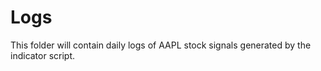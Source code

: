 # Logs

This folder will contain daily logs of AAPL stock signals generated by the indicator script.